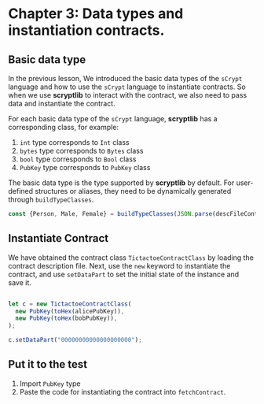# Chapter 3: Data types and instantiation contracts.

## Basic data type

In the previous lesson, We introduced the basic data types of the `sCrypt` language and how to use the `sCrypt` language to instantiate contracts. So when we use **scryptlib** to interact with the contract, we also need to pass data and instantiate the contract.

For each basic data type of the `sCrypt` language, **scryptlib** has a corresponding class,
for example:

1. `int` type corresponds to `Int` class
2. `bytes` type corresponds to `Bytes` class
3. `bool` type corresponds to `Bool` class
4. `PubKey` type corresponds to `PubKey` class


The basic data type is the type supported by **scryptlib** by default. For user-defined structures or aliases, they need to be dynamically generated through `buildTypeClasses`.

```javascript
const {Person, Male, Female} = buildTypeClasses(JSON.parse(descFileContent));
```

## Instantiate Contract

We have obtained the contract class `TictactoeContractClass` by loading the contract description file. Next, use the `new` keyword to instantiate the contract, and use `setDataPart` to set the initial state of the instance and save it.

```javascript

let c = new TictactoeContractClass(
  new PubKey(toHex(alicePubKey)),
  new PubKey(toHex(bobPubKey)),
);

c.setDataPart("00000000000000000000");

```

## Put it to the test

1. Import `PubKey` type
2. Paste the code for instantiating the contract into `fetchContract`.